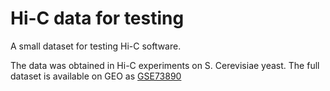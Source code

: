 # Hi-C data for testing

A small dataset for testing Hi-C software.

The data was obtained in Hi-C experiments on S. Cerevisiae yeast. The full dataset is available on GEO as [GSE73890](https://www.ncbi.nlm.nih.gov/geo/query/acc.cgi?acc=GSE73890)
